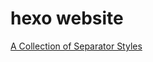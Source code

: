 hexo website
===


[A Collection of Separator Styles](http://tympanus.net/codrops/2013/10/03/a-collection-of-separator-styles/)
